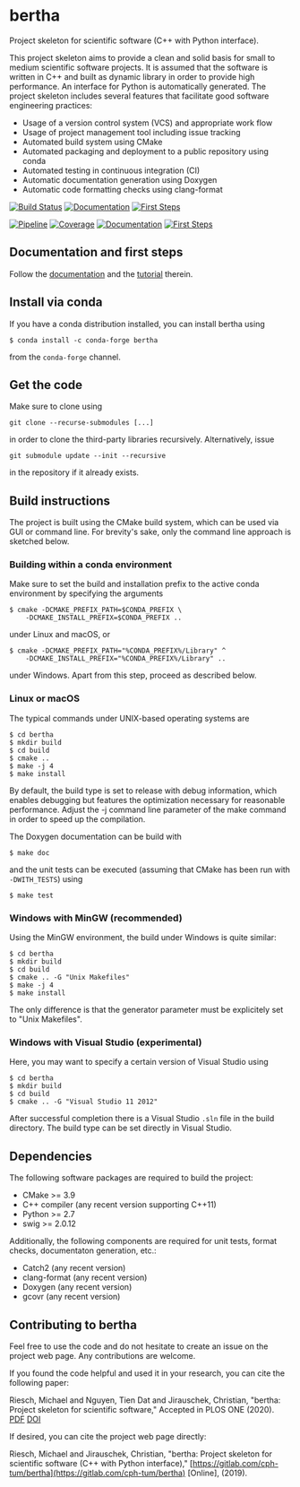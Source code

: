 # bertha

Project skeleton for scientific software (C++ with Python interface).

This project skeleton aims to provide a clean and solid basis for small to
medium scientific software projects. It is assumed that the software is
written in C++ and built as dynamic library in order to provide high
performance. An interface for Python is automatically generated. The project
skeleton includes several features that facilitate good software engineering
practices:

 - Usage of a version control system (VCS) and appropriate work flow
 - Usage of project management tool including issue tracking
 - Automated build system using CMake
 - Automated packaging and deployment to a public repository using conda
 - Automated testing in continuous integration (CI)
 - Automatic documentation generation using Doxygen
 - Automatic code formatting checks using clang-format

<!-- GitHub badges -->
[![Build Status](https://travis-ci.org/cph-tum/bertha.svg?branch=master)](https://travis-ci.org/cph-tum/bertha)
[![Documentation](https://img.shields.io/badge/Documentation-GitHub%20Pages-informational)](https://cph-tum.github.io/bertha)
[![First Steps](https://img.shields.io/badge/First%20steps-Tutorial-important)](https://cph-tum.github.io/bertha/md_docs_TUTORIAL.html)

<!-- GitLab badges -->
[![Pipeline](https://gitlab.com/cph-tum/bertha/badges/master/pipeline.svg)](https://gitlab.com/cph-tum/bertha/pipelines/master/latest)
[![Coverage](https://gitlab.com/cph-tum/bertha/badges/master/coverage.svg)](https://gitlab.com/cph-tum/bertha/-/jobs/artifacts/master/file/build/coverage.html?job=coverage)
[![Documentation](https://img.shields.io/badge/Documentation-GitLab%20Pages-informational)](https://cph-tum.gitlab.io/bertha)
[![First Steps](https://img.shields.io/badge/First%20steps-Tutorial-important)](https://cph-tum.gitlab.io/bertha/md_docs_TUTORIAL.html)

## Documentation and first steps

Follow the [documentation](https://cph-tum.gitlab.io/bertha) and the
[tutorial](https://cph-tum.gitlab.io/bertha/md_docs_TUTORIAL.html) therein.

## Install via conda

If you have a conda distribution installed, you can install bertha using

    $ conda install -c conda-forge bertha

from the `conda-forge` channel.

## Get the code

Make sure to clone using

    git clone --recurse-submodules [...]

in order to clone the third-party libraries recursively. Alternatively, issue

    git submodule update --init --recursive

in the repository if it already exists.

## Build instructions

The project is built using the CMake build system, which can be used via GUI
or command line. For brevity's sake, only the command line approach is
sketched below.

### Building within a conda environment

Make sure to set the build and installation prefix to the active conda
environment by specifying the arguments

    $ cmake -DCMAKE_PREFIX_PATH=$CONDA_PREFIX \
        -DCMAKE_INSTALL_PREFIX=$CONDA_PREFIX ..

under Linux and macOS, or

    $ cmake -DCMAKE_PREFIX_PATH="%CONDA_PREFIX%/Library" ^
        -DCMAKE_INSTALL_PREFIX="%CONDA_PREFIX%/Library" ..

under Windows. Apart from this step, proceed as described below.

### Linux or macOS

The typical commands under UNIX-based operating systems are

    $ cd bertha
    $ mkdir build
    $ cd build
    $ cmake ..
    $ make -j 4
    $ make install

By default, the build type is set to release with debug information, which
enables debugging but features the optimization necessary for reasonable
performance. Adjust the -j command line parameter of the make command in
order to speed up the compilation.

The Doxygen documentation can be build with

    $ make doc

and the unit tests can be executed (assuming that CMake has been run with
`-DWITH_TESTS`) using

    $ make test

### Windows with MinGW (recommended)

Using the MinGW environment, the build under Windows is quite similar:

    $ cd bertha
    $ mkdir build
    $ cd build
    $ cmake .. -G "Unix Makefiles"
    $ make -j 4
    $ make install

The only difference is that the generator parameter must be explicitely set
to "Unix Makefiles".

### Windows with Visual Studio (experimental)

Here, you may want to specify a certain version of Visual Studio using

    $ cd bertha
    $ mkdir build
    $ cd build
    $ cmake .. -G "Visual Studio 11 2012"

After successful completion there is a Visual Studio `.sln` file in the build
directory. The build type can be set directly in Visual Studio.

## Dependencies

The following software packages are required to build the project:

 - CMake >= 3.9
 - C++ compiler (any recent version supporting C++11)
 - Python >= 2.7
 - swig >= 2.0.12

Additionally, the following components are required for unit tests, format
checks, documentaton generation, etc.:

 - Catch2 (any recent version)
 - clang-format (any recent version)
 - Doxygen (any recent version)
 - gcovr (any recent version)

## Contributing to bertha

Feel free to use the code and do not hesitate to create an issue on the
project web page. Any contributions are welcome.

If you found the code helpful and used it in your research, you can cite
the following paper:

Riesch, Michael and Nguyen, Tien Dat and Jirauschek, Christian,
"bertha: Project skeleton for scientific software," Accepted in PLOS ONE
(2020).
[PDF](https://arxiv.org/abs/1912.01640)
[DOI](https://doi.org/10.1371/journal.pone.0230557)

If desired, you can cite the project web page directly:

Riesch, Michael and Jirauschek, Christian, "bertha: Project skeleton for
scientific software (C++ with Python interface),"
[https://gitlab.com/cph-tum/bertha](https://gitlab.com/cph-tum/bertha)
[Online], (2019).
